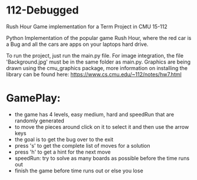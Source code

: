 # 112-Debugged
Rush Hour Game implementation for a Term Project in CMU 15-112

Python Implementation of the popular game Rush Hour, where the red car is a Bug and all the cars are apps on your laptops hard drive.

To run the project, just run the main.py file. For image integration, the file 'Background.jpg' must be in the same folder as main.py.
Graphics are being drawn using the cmu_graphics package, more information on installing the library can be found here:
https://www.cs.cmu.edu/~112/notes/hw7.html



# GamePlay:
- the game has 4 levels, easy medium, hard and speedRun that are randomly generated
- to move the pieces around click on it to select it and then use the arrow keys
- the goal is to get the bug over to the exit
- press 's' to get the complete list of moves for a solution
- press 'h' to get a hint for the next move 
- speedRun: try to solve as many boards as possible before the time runs out
- finish the game before time runs out or else you lose
